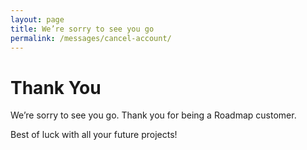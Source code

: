 ```yaml
---
layout: page
title: We’re sorry to see you go
permalink: /messages/cancel-account/
---
```


# Thank You

We’re sorry to see you go. Thank you for being a Roadmap customer.

<script>(function(t,e,o,s){var c,n,r;t.SMCX=t.SMCX||[],e.getElementById(s)||(c=e.getElementsByTagName(o),n=c[c.length-1],r=e.createElement(o),r.type="text/javascript",r.async=!0,r.id=s,r.src=["https:"===location.protocol?"https://":"http://","widget.surveymonkey.com/collect/website/js/Q6YT8xBGfoMkAbYL9_2FWi6dKhLsxBN5fs36NSct5oS5DVz43hwBrDkmJzChl1yrFh.js"].join(""),n.parentNode.insertBefore(r,n))})(window,document,"script","smcx-sdk");</script>

Best of luck with all your future projects!
